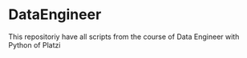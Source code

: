 # DataEngineer
This repositoriy have all scripts from the course of Data Engineer with Python of Platzi

